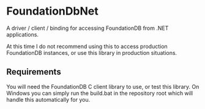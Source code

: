 # FoundationDbNet
A driver / client / binding for accessing FoundationDB from .NET applications.

At this time I do not recommend using this to access production FoundationDB instances, or use this library in production situations.

## Requirements

You will need the FoundationDB C client library to use, or test this library.
On Windows you can simply run the build.bat in the repository root which will handle this automatically for you.